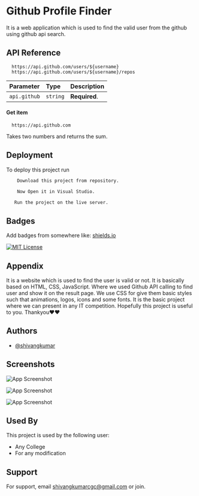 
# Github Profile Finder

It is a web application which is used to find the valid user from the github using github api search.




## API Reference

```
  https://api.github.com/users/${username}
  https://api.github.com/users/${username}/repos

```

| Parameter | Type     | Description                |
| :-------- | :------- | :------------------------- |
| `api.github` | `string` | **Required**.|

#### Get item

```http
  https://api.github.com
```


Takes two numbers and returns the sum.

## Deployment

To deploy this project run

```bash
    Download this project from repository.
```
```bash
    Now Open it in Visual Studio.
```
```bash
   Run the project on the live server.
```

## Badges

Add badges from somewhere like: [shields.io](https://shields.io/)

[![MIT License](https://img.shields.io/badge/License-MIT-green.svg)](https://choosealicense.com/licenses/mit/)

## Appendix

It is a website which is used to find the user is valid or not.
It is basically based on HTML, CSS, JavaScript.
Where we used Github API calling to find user and show it on the result page. We use CSS for give them basic styles such that animations, logos, icons and some fonts. It is the basic project where we can present in any IT competition. Hopefully this project is useful to you.  Thankyou❤️❤️


## Authors

- [@shivangkumar](https://github.com/Shivangkumar98)


## Screenshots

![App Screenshot](https://i.ibb.co/NCx3V2M/img-1.jpg)

![App Screenshot](https://i.ibb.co/Y0fbSQv/img-2.jpg)

![App Screenshot](https://i.ibb.co/BryF5DM/img-3.jpg)
## Used By

This project is used by the following user:

- Any College
- For any modification


## Support

For support, email shivangkumarcgc@gmail.com or join.


